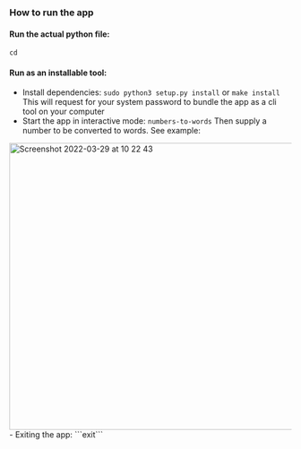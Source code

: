 ### How to run the app
#### Run the actual python file:
 ```cd ```
#### Run as an installable tool:
- Install dependencies: 
    ```sudo python3 setup.py install``` or ```make install```
This will request for your system password to bundle the app as a cli tool on your computer
- Start the app in interactive mode:
    ```numbers-to-words```
Then supply a number to be converted to words. See example:
<img width="512" alt="Screenshot 2022-03-29 at 10 22 43" src="https://user-images.githubusercontent.com/9288503/160579395-cdebf7aa-7477-424c-818e-5cb88798dac4.png">
- Exiting the app: ```exit```
